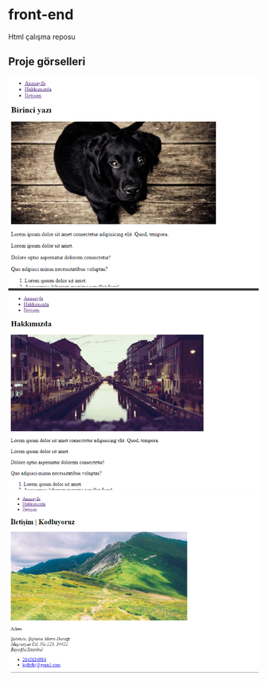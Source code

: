 # front-end
Html çalışma reposu
## Proje görselleri

![Ana sayfa](images/anasayfa.png)
![Hakkımızda](images/hakkimizda.png)
![İletişim](images/iletisim.png)

